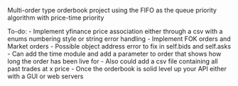 Multi-order type orderbook project using the FIFO as the queue priority algorithm with price-time priority 

To-do:
    - Implement yfinance price association either through a csv with a enums numbering style or string error handling 
    - Implement FOK orders and Market orders 
    - Possible object address error to fix in self.bids and self.asks
    - Can add the time module and add a parameter to order that shows how long the order has been live for 
    - Also could add a csv file containing all past trades at x price 
    - Once the orderbook is solid level up your API either with a GUI or web servers
